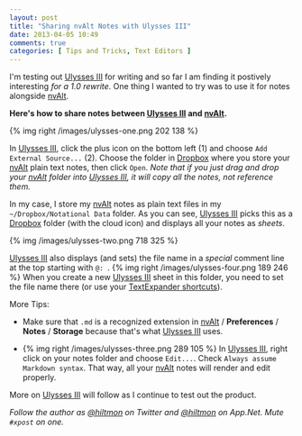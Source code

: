 ```yaml
---
layout: post
title: "Sharing nvAlt Notes with Ulysses III"
date: 2013-04-05 10:49
comments: true
categories: [ Tips and Tricks, Text Editors ]
---
```


I'm testing out [Ulysses III][linksynergy] for writing and so far I am finding it postively interesting *for a 1.0 rewrite*. One thing I wanted to try was to use it for notes alongside [nvAlt][brettterpstra].

**Here's how to share notes between [Ulysses III][linksynergy] and [nvAlt][brettterpstra].**

{% img right /images/ulysses-one.png 202 138 %}

In [Ulysses III][linksynergy], click the plus icon on the bottom left (1) and choose `Add External Source...` (2). Choose the folder in [Dropbox][dropbox] where you store your [nvAlt][brettterpstra] plain text notes, then click `Open`. *Note that if you just drag and drop your [nvAlt][brettterpstra] folder into [Ulysses III][linksynergy], it will copy all the notes, not reference them.*

In my case, I store my [nvAlt][brettterpstra] notes as plain text files in my `~/Dropbox/Notational Data` folder. As you can see, [Ulysses III][linksynergy] picks this as a [Dropbox][dropbox] folder (with the cloud icon) and displays all your notes as *sheets*.

{% img /images/ulysses-two.png 718 325 %}

[Ulysses III][linksynergy] also displays (and sets) the file name in a *special* comment line at the top starting with `@: `. {% img right /images/ulysses-four.png 189 246 %} When you create a new [Ulysses III][linksynergy] sheet in this folder, you need to set the file name there (or use your [TextExpander shortcuts][hiltmon]).

More Tips:

* Make sure that `.md` is a recognized extension in [nvAlt][brettterpstra] / **Preferences** / **Notes** / **Storage** because that's what [Ulysses III][linksynergy] uses.

* {% img right /images/ulysses-three.png 289 105 %} In [Ulysses III][linksynergy], right click on your notes folder and choose `Edit...`. Check `Always assume Markdown syntax`. That way, all your [nvAlt][brettterpstra] notes will render and edit properly.

More on [Ulysses III][linksynergy] will follow as I continue to test out the product.

*Follow the author as [@hiltmon][twitter] on Twitter and [@hiltmon][app] on App.Net. Mute `#xpost` on one.*

[app]: http://alpha.app.net/hiltmon
[brettterpstra]: http://brettterpstra.com/projects/nvalt/
[dropbox]: https://www.dropbox.com
[hiltmon]: http://hiltmon.com/blog/2012/04/15/text-notes-going-electronic/
[linksynergy]: https://itunes.apple.com/us/app/ulysses-iii/id623795237?mt=12&uo=4&at=10l894
[twitter]: http://twitter.com/hiltmon